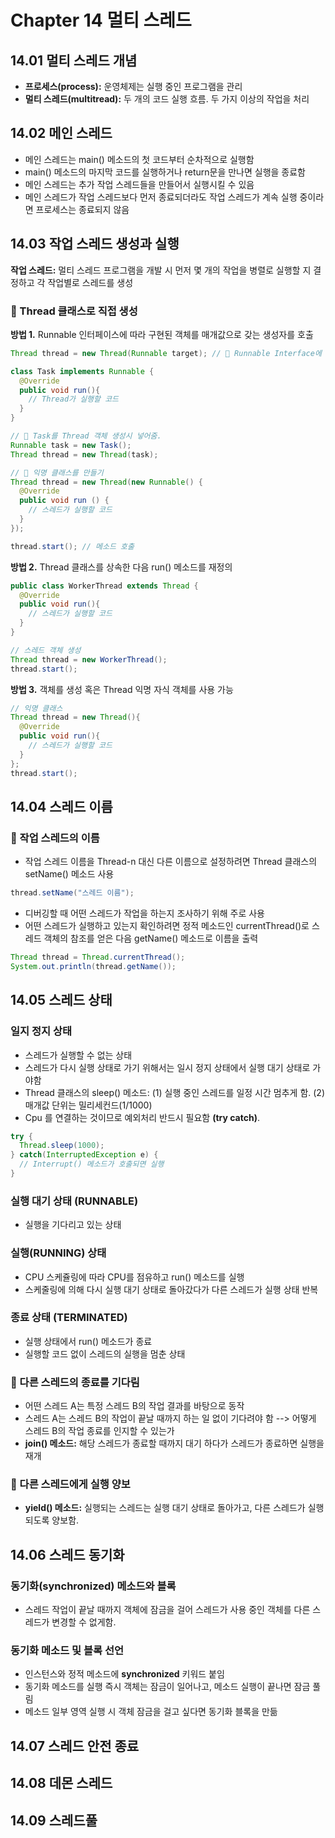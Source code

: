 # Chapter 14 멀티 스레드
## 14.01 멀티 스레드 개념
- **프로세스(process):** 운영체제는 실행 중인 프로그램을 관리
- **멀티 스레드(multitread):** 두 개의 코드 실행 흐름. 두 가지 이상의 작업을 처리

## 14.02 메인 스레드
- 메인 스레드는 main() 메소드의 첫 코드부터 순차적으로 실행함
- main() 메소드의 마지막 코드를 실행하거나 return문을 만나면 실행을 종료함
- 메인 스레드는 추가 작업 스레드들을 만들어서 실행시킬 수 있음
- 메인 스레드가 작업 스레드보다 먼저 종료되더라도 작업 스레드가 계속 실행 중이라면 프로세스는 종료되지 않음

## 14.03 작업 스레드 생성과 실행
**작업 스레드:** 멀티 스레드 프로그램을 개발 시 먼저 몇 개의 작업을 병렬로 실행할 지 결정하고 각 작업별로 스레드를 생성

### 📌 Thread 클래스로 직접 생성
**방법 1.** Runnable 인터페이스에 따라 구현된 객체를 매개값으로 갖는 생성자를 호출

```java
Thread thread = new Thread(Runnable target); // 📌 Runnable Interface에 따라 구현한 Task 클래스

class Task implements Runnable {
  @Override
  public void run(){
    // Thread가 실행할 코드
  }
}
```

```java
// 📌 Task를 Thread 객체 생성시 넣어줌.
Runnable task = new Task();
Thread thread = new Thread(task);

// 📌 익명 클래스를 만들기
Thread thread = new Thread(new Runnable() {
  @Override
  public void run () {
    // 스레드가 실행할 코드
  }
});

thread.start(); // 메소드 호출
```

**방법 2.** Thread 클래스를 상속한 다음 run() 메소드를 재정의

```java
public class WorkerThread extends Thread {
  @Override
  public void run(){
    // 스레드가 실행할 코드
  }
}

// 스레드 객체 생성
Thread thread = new WorkerThread();
thread.start();
```

**방법 3.** 객체를 생성 혹은 Thread 익명 자식 객체를 사용 가능

```java
// 익명 클래스
Thread thread = new Thread(){
  @Override
  public void run(){
    // 스레드가 실행할 코드
  }
};
thread.start();
```

## 14.04 스레드 이름
### 📌 작업 스레드의 이름
- 작업 스레드 이름을 Thread-n 대신 다른 이름으로 설정하려면 Thread 클래스의 setName() 메소드 사용

```java
thread.setName("스레드 이름");
```

- 디버깅할 때 어떤 스레드가 작업을 하는지 조사하기 위해 주로 사용
- 어떤 스레드가 실행하고 있는지 확인하려면 정적 메소드인 currentThread()로 스레드 객체의 참조를 얻은 다음 getName() 메소드로 이름을 출력

```java
Thread thread = Thread.currentThread();
System.out.println(thread.getName());
```

## 14.05 스레드 상태
### 일지 정지 상태
- 스레드가 실행할 수 없는 상태
- 스레드가 다시 실행 상태로 가기 위해서는 일시 정지 상태에서 실행 대기 상태로 가야함
- Thread 클래스의 sleep() 메소드: (1) 실행 중인 스레드를 일정 시간 멈추게 함. (2) 매개값 단위는 밀리세컨드(1/1000)
- Cpu 를 연결하는 것이므로 예외처리 반드시 필요함 **(try catch)**.

```java
try {
  Thread.sleep(1000);
} catch(InterruptedException e) {
  // Interrupt() 메소드가 호출되면 실행
}
```

### 실행 대기 상태 (RUNNABLE)
- 실행을 기다리고 있는 상태

### 실행(RUNNING) 상태
- CPU 스케쥴링에 따라 CPU를 점유하고 run() 메소드를 실행
- 스케줄링에 의해 다시 실행 대기 상태로 돌아갔다가 다른 스레드가 실행 상태 반복

### 종료 상태 (TERMINATED)
- 실행 상태에서 run() 메소드가 종료
- 실행할 코드 없이 스레드의 실행을 멈춘 상태


### 📌 다른 스레드의 종료를 기다림
- 어떤 스레드 A는 특정 스레드 B의 작업 결과를 바탕으로 동작
- 스레드 A는 스레드 B의 작업이 끝날 때까지 하는 일 없이 기다려야 함 --> 어떻게 스레드 B의 작업 종료를 인지할 수 있는가
- **join() 메소드:** 해당 스레드가 종료할 때까지 대기 하다가 스레드가 종료하면 실행을 재개

### 📌 다른 스레드에게 실행 양보
- **yield() 메소드:** 실행되는 스레드는 실행 대기 상태로 돌아가고, 다른 스레드가 실행되도록 양보함.

## 14.06 스레드 동기화
### 동기화(synchronized) 메소드와 블록
- 스레드 작업이 끝날 때까지 객체에 잠금을 걸어 스레드가 사용 중인 객체를 다른 스레드가 변경할 수 없게함.

### 동기화 메소드 및 블록 선언
- 인스턴스와 정적 메소드에 **synchronized** 키워드 붙임
- 동기화 메소드를 실행 즉시 객체는 잠금이 일어나고, 메소드 실행이 끝나면 잠금 풀림
- 메소드 일부 영역 실행 시 객체 잠금을 걸고 싶다면 동기화 블록을 만듦






## 14.07 스레드 안전 종료


## 14.08 데몬 스레드


## 14.09 스레드풀


